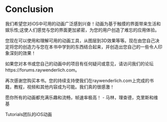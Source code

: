 # Conclusion

我们希望您对iOS中可用的动画广泛感到兴奋！动画为基于触摸的界面带来生活和娱乐性;这使人们感觉与您的界面更加紧密，为您的用户创造了难忘的应用体验。

您现在可以使用和理解可用的动画工具，从图层到3D效果等等。现在由您自己决定将您的创造力与您在本书中学到的东西结合起来，并创造出您自己的一些令人印象深刻的效果！

如果您对本书或您自己的动画中的项目有任何疑问或意见，请访问我们的论坛https://forums.raywenderlich.com。

再次感谢您购买本书。您的持续支持使我们在raywenderlich.com上完成的书籍，教程，视频和其他内容成为可能。我们真的很感激！

愿你所有的动画都充满乐趣和流畅，帧速率极高！ - 马林，理查德，克里斯和维基

Tutorials团队的iOS动画